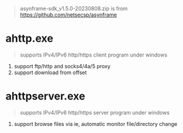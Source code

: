 > asynframe-sdk_v1.5.0-20230808.zip is from https://github.com/netsecsp/asynframe  

# ahttp.exe  
> supports IPv4/IPv6 http/https client program under windows  

1. support ftp/http and socks4/4a/5 proxy  
2. support download from offset  

# ahttpserver.exe
> supports IPv4/IPv6 http/https server program under windows  

1. support browse files via ie, automatic monitor file/directory change  
